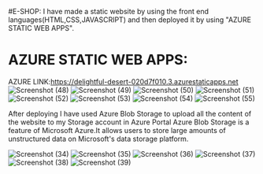 #E-SHOP:
I have made a static website by using the front end languages(HTML,CSS,JAVASCRIPT) and then deployed it by using "AZURE STATIC WEB APPS".
# AZURE STATIC WEB APPS:
AZURE LINK:https://delightful-desert-020d7f010.3.azurestaticapps.net
![Screenshot (48)](https://github.com/ANJALIKOKAS/E-Shop/assets/107175066/12a301b9-775e-4bab-bcba-642054c1e766)
![Screenshot (49)](https://github.com/ANJALIKOKAS/E-Shop/assets/107175066/f0a06f7f-5267-4f31-8b29-6d1f928dd031)
![Screenshot (50)](https://github.com/ANJALIKOKAS/E-Shop/assets/107175066/5c2e422b-c3a5-4013-9eeb-4c43ab310508)
![Screenshot (51)](https://github.com/ANJALIKOKAS/E-Shop/assets/107175066/4ac2c1a4-5206-4b9b-8320-c7e06bcd0dbd)
![Screenshot (52)](https://github.com/ANJALIKOKAS/E-Shop/assets/107175066/8e473509-d803-414d-8508-ce62d16cdbb2)
![Screenshot (53)](https://github.com/ANJALIKOKAS/E-Shop/assets/107175066/b5372420-8d22-4885-a8fc-938ffc26677f)
![Screenshot (54)](https://github.com/ANJALIKOKAS/E-Shop/assets/107175066/ac251a7a-888b-4a00-b81c-9746eccaa32b)
![Screenshot (55)](https://github.com/ANJALIKOKAS/E-Shop/assets/107175066/fa4f4266-fe71-4505-805e-9a6f13574e26)

After deploying I have used Azure Blob Storage to upload all the content of the website to my Storage account in Azure Portal Azure Blob Storage is a feature of Microsoft Azure.It allows users to store large amounts of unstructured data on Microsoft's data storage platform.

![Screenshot (34)](https://github.com/ANJALIKOKAS/E-Shop/assets/107175066/e0085727-6ec7-4dce-bae1-ed571d5903d4)
![Screenshot (35)](https://github.com/ANJALIKOKAS/E-Shop/assets/107175066/4d2ed3a0-3931-41f3-9d70-7b251f5d05e0)
![Screenshot (36)](https://github.com/ANJALIKOKAS/E-Shop/assets/107175066/fff89556-1e53-4bbc-a774-38d9a104d5dc)
![Screenshot (37)](https://github.com/ANJALIKOKAS/E-Shop/assets/107175066/fff89556-1e53-4bbc-a774-38d9a104d5dc)
![Screenshot (38)](https://github.com/ANJALIKOKAS/E-Shop/assets/107175066/16d97424-5e15-4a76-87ac-50472276ab42)
![Screenshot (39)](https://github.com/ANJALIKOKAS/E-Shop/assets/107175066/a3b63655-60d7-4c68-b96d-2c082dd3400a)

